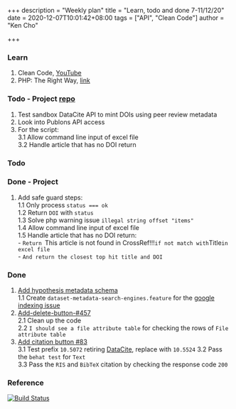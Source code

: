 +++
description = "Weekly plan"
title = "Learn, todo and done 7-11/12/20"
date = 2020-12-07T10:01:42+08:00
tags = ["API", "Clean Code"]
author = "Ken Cho"

+++  
### Learn
1. Clean Code, [YouTube](https://www.youtube.com/watch?v=7EmboKQH8lM)  
2. PHP: The Right Way, [link](https://phptherightway.com/)  

### Todo - Project [repo](https://github.com/kencho51/mint_doi)
1. Test sandbox DataCite API to mint DOIs using peer review metadata  
2. Look into Publons API access  
3. For the script:  
    3.1 Allow command line input of excel file  
    3.2 Handle article that has no DOI return  

### Todo

### Done - Project
1. Add safe guard steps:  
    1.1 Only process `status === ok`  
    1.2 Return `DOI` with `status`  
    1.3 Solve php warning issue `illegal string offset "items" `  
    1.4 Allow command line input of excel file  
    1.5 Handle article that has no DOI return:  
        - `Return `This article is not found in CrossRef!!!` if not match with `Title` in excel file `  
        - `And return the closest top hit title and DOI`

### Done
1. [Add hypothesis metadata schema](https://github.com/gigascience/gigadb-website/pull/516)  
    1.1 Create `dataset-metadata-search-engines.feature` for the [google indexing issue](https://github.com/gigascience/gigadb-website/issues/515)  
2. [Add-delete-button-#457](https://github.com/gigascience/gigadb-website/pull/503)  
    2.1 Clean up the code  
    2.2 `I should see a file attribute table` for checking the rows of `File attribute table`  
3. [Add citation button #83](https://github.com/gigascience/gigadb-website/pull/521)  
    3.1 Test prefix `10.5072` retiring [DataCite](https://blog.datacite.org/test-prefix-10-5072-retiring-june-1/), replace with `10.5524`
    3.2 Pass the `behat test` for `Text`  
    3.3 Pass the `RIS` and `BibTeX` citation by checking the response code `200`  

### Reference


[![Build Status](https://travis-ci.org/kencho51/gigathing.svg?branch=master)](https://travis-ci.org/kencho51/gigathing)


